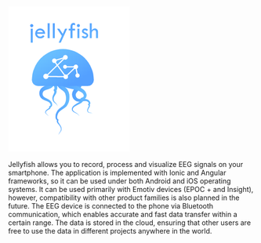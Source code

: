 ![512x397](./app-logo.png)

Jellyfish allows you to record, process and visualize EEG signals on your smartphone. The application is implemented with Ionic and Angular frameworks, so it can be used under both Android and iOS operating systems. It can be used primarily with Emotiv devices (EPOC + and Insight), however, compatibility with other product families is also planned in the future. The EEG device is connected to the phone via Bluetooth communication, which enables accurate and fast data transfer within a certain range. The data is stored in the cloud, ensuring that other users are free to use the data in different projects anywhere in the world.
